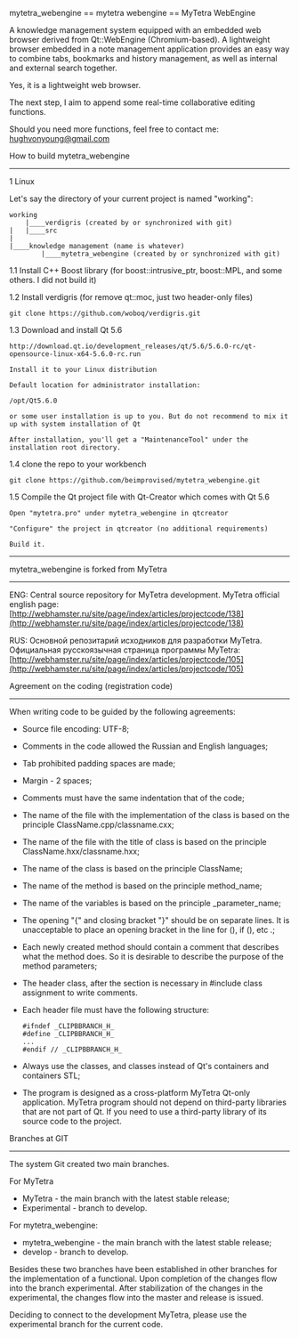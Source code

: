 
mytetra_webengine == mytetra webengine == MyTetra WebEngine

A knowledge management system equipped with an embedded web browser derived from Qt::WebEngine (Chromium-based). A lightweight browser embedded in a note management application provides an easy way to combine tabs, bookmarks and history management, as well as internal and external search together.

Yes, it is a lightweight web browser.

The next step, I aim to append some real-time collaborative editing functions.

Should you need more functions, feel free to contact me: hughvonyoung@gmail.com


How to build mytetra_webengine
_______________________________________________________________________

1 Linux

Let's say the directory of your current project is named "working":

    working
        |____verdigris (created by or synchronized with git)
	|	|____src
	|
	|____knowledge management (name is whatever)
	        |____mytetra_webengine (created by or synchronized with git)


1.1 Install C++ Boost library (for boost::intrusive_ptr, boost::MPL, and some others. I did not build it)

1.2 Install verdigris (for remove qt::moc, just two header-only files)

    git clone https://github.com/woboq/verdigris.git

1.3 Download and install Qt 5.6

    http://download.qt.io/development_releases/qt/5.6/5.6.0-rc/qt-opensource-linux-x64-5.6.0-rc.run

    Install it to your Linux distribution

    Default location for administrator installation:

    /opt/Qt5.6.0

    or some user installation is up to you. But do not recommend to mix it up with system installation of Qt

    After installation, you'll get a "MaintenanceTool" under the installation root directory.

1.4 clone the repo to your workbench

    git clone https://github.com/beimprovised/mytetra_webengine.git

1.5 Compile the Qt project file with Qt-Creator which comes with Qt 5.6

    Open "mytetra.pro" under mytetra_webengine in qtcreator

    "Configure" the project in qtcreator (no additional requirements)

    Build it.

_______________________________________________________________________

mytetra_webengine is forked from MyTetra
_______________________________________________________________________

ENG: Central source repository for MyTetra development.
MyTetra official english page: [http://webhamster.ru/site/page/index/articles/projectcode/138](http://webhamster.ru/site/page/index/articles/projectcode/138)

RUS: Основной репозитарий исходников для разработки MyTetra.
Официальная русскоязычная страница программы MyTetra: [http://webhamster.ru/site/page/index/articles/projectcode/105](http://webhamster.ru/site/page/index/articles/projectcode/105)

Agreement on the coding (registration code)
_______________________________________________________________________

When writing code to be guided by the following agreements:

* Source file encoding: UTF-8;
* Comments in the code allowed the Russian and English languages;
* Tab prohibited padding spaces are made;
* Margin - 2 spaces;
* Comments must have the same indentation that of the code;
* The name of the file with the implementation of the class is based on the principle ClassName.cpp/classname.cxx;
* The name of the file with the title of class is based on the principle ClassName.hxx/classname.hxx;
* The name of the class is based on the principle ClassName;
* The name of the method is based on the principle method_name;
* The name of the variables is based on the principle _parameter_name;
* The opening "{" and closing bracket "}" should be on separate lines. It is unacceptable to place an opening bracket in the line for (), if (), etc .;
* Each newly created method should contain a comment that describes what the method does. So it is desirable to describe the purpose of the method parameters;
* The header class, after the section is necessary in #include class assignment to write comments.
* Each header file must have the following structure:

    ```
    #ifndef _CLIPBBRANCH_H_
    #define _CLIPBBRANCH_H_
    ...
    #endif // _CLIPBBRANCH_H_
    ```

* Always use the classes, and classes instead of Qt's containers and containers STL;
* The program is designed as a cross-platform MyTetra Qt-only application. MyTetra program should not depend on third-party libraries that are not part of Qt. If you need to use a third-party library of its source code to the project.

Branches at GIT
_______________________________________________________________________

The system Git created two main branches.

For MyTetra

* MyTetra       - the main branch with the latest stable release;
* Experimental  - branch to develop.

For mytetra_webengine:

* mytetra_webengine - the main branch with the latest stable release;
* develop           - branch to develop.

Besides these two branches have been established in other branches for the implementation of a functional. Upon completion of the changes flow into the branch experimental. After stabilization of the changes in the experimental, the changes flow into the master and release is issued.

Deciding to connect to the development MyTetra, please use the experimental branch for the current code.

